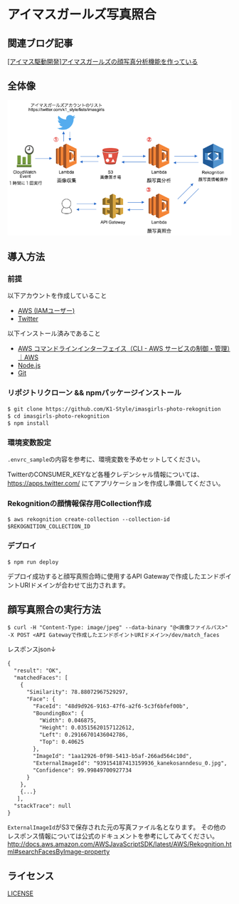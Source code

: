 # アイマスガールズ写真照合

## 関連ブログ記事

[[アイマス駆動開発]アイマスガールズの顔写真分析機能を作っている](https://k1-style.net/2017/12/imasgirls_photo_rekognition_serverless/)

## 全体像

![全体像](imasgirls-photo-devmap.png)

## 導入方法

### 前提

以下アカウントを作成していること
* <a href="https://aws.amazon.com/jp/iam/" target="_blank">AWS (IAMユーザー)</a>
* <a href="https://twitter.com/" target="_blank">Twitter</a>

以下インストール済みであること

* <a href="https://aws.amazon.com/jp/cli/" target="_blank">AWS コマンドラインインターフェイス（CLI - AWS サービスの制御・管理）｜AWS</a>
* <a href="https://nodejs.org/ja/" target="_blank">Node.js</a>
* <a href="https://git-scm.com/" target="_blank">Git</a>

### リポジトリクローン && npmパッケージインストール

```
$ git clone https://github.com/K1-Style/imasgirls-photo-rekognition
$ cd imasgirls-photo-rekognition
$ npm install
```

### 環境変数設定

`.envrc_sample`の内容を参考に、環境変数を予めセットしてください。

TwitterのCONSUMER_KEYなど各種クレデンシャル情報については、https://apps.twitter.com/ にてアプリケーションを作成し準備してください。

### Rekognitionの顔情報保存用Collection作成

```
$ aws rekognition create-collection --collection-id $REKOGNITION_COLLECTION_ID
```

### デプロイ

```
$ npm run deploy
```
デプロイ成功すると顔写真照合時に使用するAPI Gatewayで作成したエンドポイントURIドメインが合わせて出力されます。


## 顔写真照合の実行方法

```
$ curl -H "Content-Type: image/jpeg" --data-binary "@<画像ファイルパス>" -X POST <API Gatewayで作成したエンドポイントURIドメイン>/dev/match_faces
```

レスポンスjson↓
```
{
  "result": "OK",
  "matchedFaces": [
    {
      "Similarity": 78.88072967529297,
      "Face": {
        "FaceId": "48d9d926-9163-47f6-a2f6-5c3f6bfef00b",
        "BoundingBox": {
          "Width": 0.046875,
          "Height": 0.03515620157122612,
          "Left": 0.29166701436042786,
          "Top": 0.40625
        },
        "ImageId": "1aa12926-0f98-5413-b5af-266ad564c10d",
        "ExternalImageId": "939154187413159936_kanekosanndesu_0.jpg",
        "Confidence": 99.99849700927734
      }
    },
    {...}
   ],
  "stackTrace": null
}
```
`ExternalImageId`がS3で保存された元の写真ファイル名となります。
その他のレスポンス情報については公式のドキュメントを参考にしてみてください。
http://docs.aws.amazon.com/AWSJavaScriptSDK/latest/AWS/Rekognition.html#searchFacesByImage-property

## ライセンス

[LICENSE](./LICENSE)